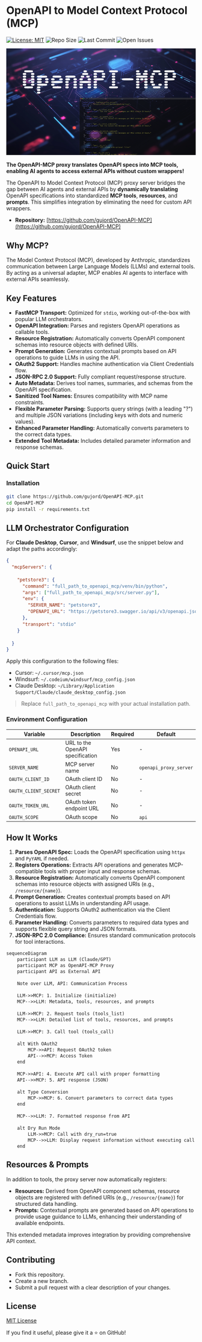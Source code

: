 # OpenAPI to Model Context Protocol (MCP)

[![License: MIT](https://img.shields.io/badge/License-MIT-yellow.svg)](LICENSE)
![Repo Size](https://img.shields.io/github/repo-size/gujord/OpenAPI-MCP)
![Last Commit](https://img.shields.io/github/last-commit/gujord/OpenAPI-MCP)
![Open Issues](https://img.shields.io/github/issues/gujord/OpenAPI-MCP)

![OpenAPI-MCP](https://raw.githubusercontent.com/gujord/OpenAPI-MCP/main/img/OpenAPI-MCP.png)

**The OpenAPI-MCP proxy translates OpenAPI specs into MCP tools, enabling AI agents to access external APIs without custom wrappers!**

The OpenAPI to Model Context Protocol (MCP) proxy server bridges the gap between AI agents and external APIs by **dynamically translating** OpenAPI specifications into standardized **MCP tools**, **resources**, and **prompts**. This simplifies integration by eliminating the need for custom API wrappers.

- **Repository:** [https://github.com/gujord/OpenAPI-MCP](https://github.com/gujord/OpenAPI-MCP)

## Why MCP?

The Model Context Protocol (MCP), developed by Anthropic, standardizes communication between Large Language Models (LLMs) and external tools. By acting as a universal adapter, MCP enables AI agents to interface with external APIs seamlessly.

## Key Features

- **FastMCP Transport:** Optimized for `stdio`, working out-of-the-box with popular LLM orchestrators.
- **OpenAPI Integration:** Parses and registers OpenAPI operations as callable tools.
- **Resource Registration:** Automatically converts OpenAPI component schemas into resource objects with defined URIs.
- **Prompt Generation:** Generates contextual prompts based on API operations to guide LLMs in using the API.
- **OAuth2 Support:** Handles machine authentication via Client Credentials flow.
- **JSON-RPC 2.0 Support:** Fully compliant request/response structure.
- **Auto Metadata:** Derives tool names, summaries, and schemas from the OpenAPI specification.
- **Sanitized Tool Names:** Ensures compatibility with MCP name constraints.
- **Flexible Parameter Parsing:** Supports query strings (with a leading "?") and multiple JSON variations (including keys with dots and numeric values).
- **Enhanced Parameter Handling:** Automatically converts parameters to the correct data types.
- **Extended Tool Metadata:** Includes detailed parameter information and response schemas.

## Quick Start

### Installation

```bash
git clone https://github.com/gujord/OpenAPI-MCP.git
cd OpenAPI-MCP
pip install -r requirements.txt
```

## LLM Orchestrator Configuration

For **Claude Desktop**, **Cursor**, and **Windsurf**, use the snippet below and adapt the paths accordingly:

```json
{
  "mcpServers": {

    "petstore3": {
      "command": "full_path_to_openapi_mcp/venv/bin/python",
      "args": ["full_path_to_openapi_mcp/src/server.py"],
      "env": {
        "SERVER_NAME": "petstore3",
        "OPENAPI_URL": "https://petstore3.swagger.io/api/v3/openapi.json"
      },
      "transport": "stdio"
    }

  }
}
```

Apply this configuration to the following files:

- Cursor: `~/.cursor/mcp.json`
- Windsurf: `~/.codeium/windsurf/mcp_config.json`
- Claude Desktop: `~/Library/Application Support/Claude/claude_desktop_config.json`

> Replace `full_path_to_openapi_mcp` with your actual installation path.

### Environment Configuration

| Variable              | Description                          | Required | Default                |
|-----------------------|--------------------------------------|----------|------------------------|
| `OPENAPI_URL`         | URL to the OpenAPI specification     | Yes      | -                      |
| `SERVER_NAME`         | MCP server name                      | No       | `openapi_proxy_server` |
| `OAUTH_CLIENT_ID`     | OAuth client ID                      | No       | -                      |
| `OAUTH_CLIENT_SECRET` | OAuth client secret                  | No       | -                      |
| `OAUTH_TOKEN_URL`     | OAuth token endpoint URL             | No       | -                      |
| `OAUTH_SCOPE`         | OAuth scope                          | No       | `api`                  |

## How It Works

1. **Parses OpenAPI Spec:** Loads the OpenAPI specification using `httpx` and `PyYAML` if needed.
2. **Registers Operations:** Extracts API operations and generates MCP-compatible tools with proper input and response schemas.
3. **Resource Registration:** Automatically converts OpenAPI component schemas into resource objects with assigned URIs (e.g., `/resource/{name}`).
4. **Prompt Generation:** Creates contextual prompts based on API operations to assist LLMs in understanding API usage.
5. **Authentication:** Supports OAuth2 authentication via the Client Credentials flow.
6. **Parameter Handling:** Converts parameters to required data types and supports flexible query string and JSON formats.
7. **JSON-RPC 2.0 Compliance:** Ensures standard communication protocols for tool interactions.

```mermaid
sequenceDiagram
    participant LLM as LLM (Claude/GPT)
    participant MCP as OpenAPI-MCP Proxy
    participant API as External API

    Note over LLM, API: Communication Process

    LLM->>MCP: 1. Initialize (initialize)
    MCP-->>LLM: Metadata, tools, resources, and prompts

    LLM->>MCP: 2. Request tools (tools_list)
    MCP-->>LLM: Detailed list of tools, resources, and prompts

    LLM->>MCP: 3. Call tool (tools_call)

    alt With OAuth2
        MCP->>API: Request OAuth2 token
        API-->>MCP: Access Token
    end

    MCP->>API: 4. Execute API call with proper formatting
    API-->>MCP: 5. API response (JSON)

    alt Type Conversion
        MCP->>MCP: 6. Convert parameters to correct data types
    end

    MCP-->>LLM: 7. Formatted response from API

    alt Dry Run Mode
        LLM->>MCP: Call with dry_run=true
        MCP-->>LLM: Display request information without executing call
    end
```

## Resources & Prompts

In addition to tools, the proxy server now automatically registers:

- **Resources:** Derived from OpenAPI component schemas, resource objects are registered with defined URIs (e.g., `/resource/{name}`) for structured data handling.
- **Prompts:** Contextual prompts are generated based on API operations to provide usage guidance to LLMs, enhancing their understanding of available endpoints.

This extended metadata improves integration by providing comprehensive API context.

## Contributing

- Fork this repository.
- Create a new branch.
- Submit a pull request with a clear description of your changes.

## License

[MIT License](LICENSE)

If you find it useful, please give it a ⭐ on GitHub!
